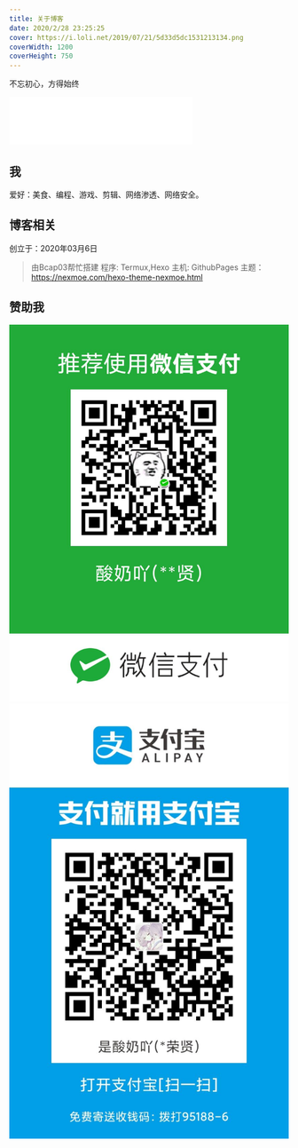 ```yaml
---
title: 关于博客
date: 2020/2/28 23:25:25
cover: https://i.loli.net/2019/07/21/5d33d5dc1531213134.png
coverWidth: 1200
coverHeight: 750
---
```

不忘初心，方得始终
<!--more-->

<iframe frameborder="no" border="0" marginwidth="0" marginheight="0" width=330 height=86 src="//music.163.com/outchain/player?type=2&id=1645079&auto=1&height=66"></iframe>

## 我
爱好：美食、编程、游戏、剪辑、网络渗透、网络安全。

## 博客相关
创立于：2020年03月6日
> 由Bcap03帮忙搭建
程序: Termux,Hexo
主机: GithubPages
主题：https://nexmoe.com/hexo-theme-nexmoe.html

## 赞助我

![微信](/image/wx.jpg)
![支付宝](/image/zfb.jpg)

